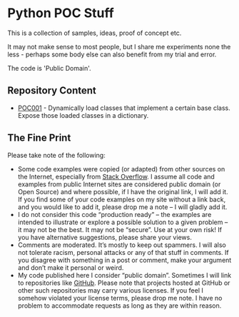# Python POC Stuff

This is a collection of samples, ideas, proof of concept etc.

It may not make sense to most people, but I share me experiments none the less - perhaps some body else can also benefit from my trial and error.

The code is 'Public Domain'.

## Repository Content

* [POC001](https://github.com/nicc777/python_poc_stuff/tree/master/code/selective_class_loading/poc001) - Dynamically load classes that implement a certain base class. Expose those loaded classes in a dictionary.

## The Fine Print

Please take note of the following:

* Some code examples were copied (or adapted) from other sources on the Internet, especially from [Stack Overflow](http://stackoverflow.com/). I assume all code and examples from public Internet sites are considered public domain (or Open Source) and where possible, if I have the original link, I will add it. If you find some of your code examples on my site without a link back, and you would like to add it, please drop me a note – I will gladly add it.
* I do not consider this code “production ready” – the examples are intended to illustrate or explore a possible solution to a given problem – it may not be the best. It may not be “secure”. Use at your own risk! If you have alternative suggestions, please share your views.
* Comments are moderated. It’s mostly to keep out spammers. I will also not tolerate racism, personal attacks or any of that stuff in comments. If you disagree with something in a post or comment, make your argument and don’t make it personal or weird.
* My code published here I consider “public domain”. Sometimes I will link to repositories like [GitHub](https://github.com/). Please note that projects hosted at GitHub or other such repositories may carry various licenses. If you feel I somehow violated your license terms, please drop me note. I have no problem to accommodate requests as long as they are within reason.
